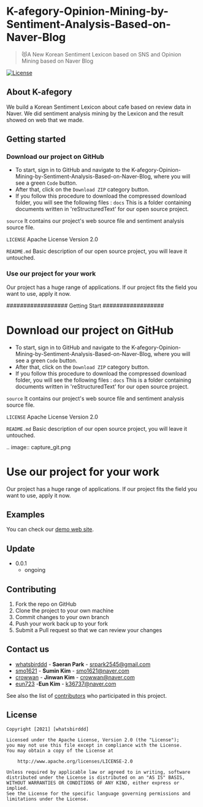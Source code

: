 # K-afegory-Opinion-Mining-by-Sentiment-Analysis-Based-on-Naver-Blog
> 😻A New Korean Sentiment Lexicon based on SNS and Opinion Mining based on Naver Blog

[![License][License-image]][license-url]


## About K-afegory

We build a Korean Sentiment Lexicon about cafe based on review data in Naver. We did sentiment analysis mining by the Lexicon and the result showed on web that we made.


## Getting started

### Download our project on GitHub


* To start, sign in to GitHub and navigate to the K-afegory-Opinion-Mining-by-Sentiment-Analysis-Based-on-Naver-Blog, where you will see a green ``Code`` button.
* After that, click on the ``Download ZIP`` category button.
* If you follow this procedure to download the compressed download folder, you will see the following files :
`docs`
    This is a folder containing documents written in 'reStructuredText' for our open source project.
    
`source`
    It contains our project's web source file and sentiment analysis source file.

`LICENSE`
    Apache License Version 2.0
    
`README.md`
    Basic description of our open source project, you will leave it untouched.





### Use our project for your work

Our project has a huge range of applications. 
If our project fits the field you want to use, apply it now.

##################
Getting Start
##################

Download our project on GitHub
==============================

* To start, sign in to GitHub and navigate to the K-afegory-Opinion-Mining-by-Sentiment-Analysis-Based-on-Naver-Blog, where you will see a green ``Code`` button.
* After that, click on the ``Download ZIP`` category button.
* If you follow this procedure to download the compressed download folder, you will see the following files :
``docs`` 
    This is a folder containing documents written in 'reStructuredText' for our open source project.
    
``source``
    It contains our project's web source file and sentiment analysis source file.

``LICENSE``
    Apache License Version 2.0
    
``README.md``
    Basic description of our open source project, you will leave it untouched.

.. image:: capture_git.png



Use our project for your work
==============================

Our project has a huge range of applications. 
If our project fits the field you want to use, apply it now.


## Examples

You can check our [demo web site](http://kafegroy.dothome.co.kr).



## Update

* 0.0.1
    * ongoing

## Contributing

1. Fork the repo on GitHub
2. Clone the project to your own machine
3. Commit changes to your own branch
4. Push your work back up to your fork
5. Submit a Pull request so that we can review your changes

<!-- Markdown link & img dfn's -->
[License-image]: https://img.shields.io/badge/license-Apache%202.0-green
[license-url]: https://github.com/whatsbirddd/K-afegory-Opinion-Mining-by-Sentiment-Analysis-Based-on-Naver-Blog/blob/main/LICENSE



## Contact us
  - [whatsbirddd](https://github.com/whatsbirddd) - **Saeran Park** - <srpark2545@gmail.com>
  - [smo1621](https://github.com/smo1621) - **Sumin Kim** - <smo1621@naver.com>
  - [crowwan](https://github.com/crowwan) - **Jinwan Kim** - <crowwan@naver.com>
  - [eun723](https://github.com/eun723) -**Eun Kim** - <k36737@naver.com>
 
See also the list of [contributors](https://github.com/whatsbirddd/K-afegory-Opinion-Mining-by-Sentiment-Analysis-Based-on-Naver-Blog/contributors)
who participated in this project.
<!--
## Used or Referenced Projects
 - [referenced Project](project link) - **LICENSE** - little-bit introduce
-->


## License

```
Copyright [2021] [whatsbirddd]

Licensed under the Apache License, Version 2.0 (the "License");
you may not use this file except in compliance with the License.
You may obtain a copy of the License at

    http://www.apache.org/licenses/LICENSE-2.0

Unless required by applicable law or agreed to in writing, software
distributed under the License is distributed on an "AS IS" BASIS,
WITHOUT WARRANTIES OR CONDITIONS OF ANY KIND, either express or implied.
See the License for the specific language governing permissions and
limitations under the License.
```

